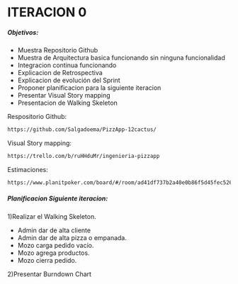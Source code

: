 # ITERACION 0
##### Objetivos:
- Muestra Repositorio Github
- Muestra de Arquitectura basica funcionando sin ninguna funcionalidad
- Integracion continua funcionando
- Explicacion de Retrospectiva
- Explicacion de evolución del Sprint
- Proponer planificacion para la siguiente iteracion
- Presentar Visual Story mapping
- Presentacion de Walking Skeleton

Respositorio Github:
```sh
https://github.com/Salgadoema/PizzApp-12cactus/
```
Visual Story mapping:
```sh
https://trello.com/b/ruHHduMr/ingenieria-pizzapp
```
Estimaciones:
```sh
https://www.planitpoker.com/board/#/room/ad41df737b2a40e0b86f5d45fec5265e
```

##### Planificacion Siguiente iteracion:
1)Realizar el Walking Skeleton.
- Admin dar de alta cliente
- Admin dar de alta pizza o empanada.
- Mozo carga pedido vacío.
- Mozo agrega productos.
- Mozo cierra pedido.

2)Presentar Burndown Chart

